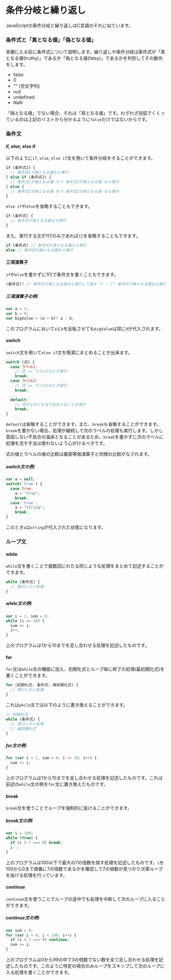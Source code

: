 # 条件分岐と繰り返し
JavaScriptの条件分岐と繰り返しはC言語のそれに似ています。

### 条件式と「真となる値」「偽となる値」
本題に入る前に条件式について説明します。繰り返しや条件分岐は条件式が「真となる値(truthy)」であるか「偽となる値(falsy)」であるかを判別してその動作をします。

* false
* 0
* "" (空文字列)
* null
* undefined
* NaN

「偽となる値」でない場合、それは「真となる値」です。わざわざ括弧でくくっているのは上記のリストから分かるように`false`だけではないからです。

### 条件文
#### if, else, else if
以下のように`if`, `else`, `else if`文を用いて条件分岐をすることができます。

```js
if (条件式1) {
  // 条件式1が真となる値なら実行
} else if (条件式2) {
  // 条件式1が偽となる値 かつ 条件式2が真となる値 なら実行
} else {
  // 条件式1が偽となる値 かつ 条件式2が偽となる値 なら実行
}
```

`else if`や`else`を省略することもできます。

```js
if (条件式) {
  // 条件式が真となる値なら実行
}
```

また、実行する文が1行のみであれば`{}`を省略することもできます。

```js
if (条件式) // 条件式が真となる値なら実行
else // 条件式が偽となる値なら実行
```

#### 三項演算子
`if`や`else`を書かずに1行で条件文を書くこともできます。

```js
(条件式)? /* 条件式が真となる値なら実行して返す */ : /* 条件式が偽となる値なら実行して返す */;
```

##### 三項演算子の例:
```js
var a = 5;
var b = 9;
var bigValue = (a > b)? a : b;
```

このプログラムにおいて`a`と`b`を反転させても`bigValue`は常に`9`が代入されます。

#### switch
`switch`文を用いて`else if`文を簡潔にまとめることが出来ます。

```js
switch (式) {
  case ラベル1:
    // 式 == ラベル1のとき実行
    break;
  case ラベル2:
    // 式 == ラベル2のとき実行
    break;
  ...
  default:
    // 式がどれにも当てはまらないとき実行
    break;
}
```

`default`は省略することができます。また、`break`も省略することができます。`break`を書かない場合、処理が継続して次のラベルの処理も実行します。しかし意図しない不具合の温床となることがあるため、`break`を書かずに次のラベルに処理を流す手法は使わないよう心がけるべきです。

式の値とラベルの値の比較は厳密等価演算子と同様の比較がなされます。

##### switch文の例:
```js
var a = null;
switch('true') {
  case true:
    a = "true";
    break;
  case 'true':
    a = "string";
    break;
}
```

このとき`a`は`string`が代入された状態になります。

### ループ文
#### while
`while`文を書くことで複数回にわたる同じような処理をまとめて記述することができます。

```js
while (条件式) {
  // 実行したい処理
}
```

##### while文の例:
```js
var i = 1, sum = 0;
while (i <= 10) {
  sum += i;
  i++;
}
```

上のプログラムは1から10までを足し合わせる処理を記述したものです。

#### for
`for`文は`while`文の機能に加え、初期化式とループ毎に終了の処理(最初期化式)を書くことができます。

```js
for (初期化式; 条件式; 再初期化式) {
  // 実行したい処理
}
```

これは`while`文では以下のように書き換えることができます。
```js
// 初期化式
while (条件式) {
  // 実行したい処理
  // 最初期化式
}
```

##### for文の例:
```js
for (var i = 1, sum = 0; i <= 10; i++) {
  sum += i;
}
```

上のプログラムは1から10までを足し合わせる処理を記述したものです。これは前述の`while`文の例を`for`文に置き換えたものです。

#### break
`break`文を使うことでループを強制的に抜けることができます。

##### break文の例:

```js
var i = 100;
while (true) {
  if (i % 7 === 0) break;
  i--;
}
```

上のプログラムは100以下で最大の7の倍数を探す処理を記述したものです。`i`を100から0まで順番に7の倍数であるかを確認して7の倍数が見つかり次第ループを抜ける処理を行っています。

#### continue
`continue`文を使うことでループの途中でも処理を中断して次のループに入ることができます。

##### continue文の例:

```js
var sum = 0;
for (var i = 0; i < 100; i++) {
  if (i % 3 === 0) continue;
  sum += i;
}
```

上のプログラムは0から99の中で3の倍数でない数を全て足し合わせる処理を記述したものです。このように特定の場合のみループをスキップして次のループに入る処理を書くことができます。
